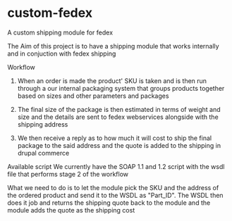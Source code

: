 custom-fedex
============

A custom shipping module for fedex

The Aim of this project is to have a shipping module that works internally and in conjuction with fedex shipping

Workflow

1. When an order is made the product' SKU is taken and is then run through a our internal packaging system that groups products together based on sizes and other parameters and packages

2. The final size of the package is then estimated in terms of weight and size and the details are sent to fedex webservices alongside with the shipping address

3. We then receive a reply as to how much it will cost to ship the final package to the said address and the quote is added to the shipping in drupal commerce


Available script
We currently have the SOAP 1.1 and 1.2 script with the wsdl file that performs stage 2 of the workflow

What we need to do is to let the module pick the SKU and the address of the ordered product and send it to the WSDL as "Part_ID". 
The WSDL then does it job and returns the shipping quote back to the module and the module adds the quote as the shipping cost


